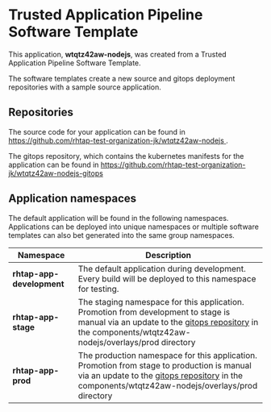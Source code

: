 # Trusted Application Pipeline Software Template

This application, **wtqtz42aw-nodejs**, was created from a Trusted Application Pipeline Software Template.

The software templates create a new source and gitops deployment repositories with a sample source application. 

## Repositories

The source code for your application can be found in [https://github.com/rhtap-test-organization-jk/wtqtz42aw-nodejs ](https://github.com/rhtap-test-organization-jk/wtqtz42aw-nodejs ).
 
The gitops repository, which contains the kubernetes manifests for the application can be found in 
[https://github.com/rhtap-test-organization-jk/wtqtz42aw-nodejs-gitops ](https://github.com/rhtap-test-organization-jk/wtqtz42aw-nodejs-gitops ) 

## Application namespaces 

The default application will be found in the following namespaces. Applications can be deployed into unique namespaces or multiple software templates can also bet generated into the same group namespaces.  

|  Namespace   |  Description   |  
| -------- | -------- |   
| **rhtap-app-development** | The default application during development. Every build will be deployed to this namespace for testing. | 
| **rhtap-app-stage** | The staging namespace for this application. Promotion from development to stage is manual via an update to the [gitops repository](https://github.com/rhtap-test-organization-jk/wtqtz42aw-nodejs-gitops ) in the components/wtqtz42aw-nodejs/overlays/prod directory |  
| **rhtap-app-prod** | The production namespace for this application. Promotion from stage to production is manual via an update to the [gitops repository](https://github.com/rhtap-test-organization-jk/wtqtz42aw-nodejs-gitops ) in the components/wtqtz42aw-nodejs/overlays/prod directory | 